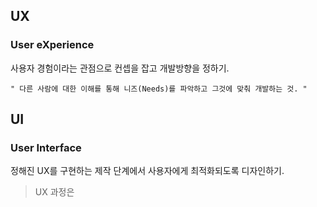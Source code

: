 ## **UX**

### **User eXperience**

사용자 경험이라는 관점으로 컨셉을 잡고 개발방향을 정하기.

`" 다른 사람에 대한 이해를 통해 니즈(Needs)를 파악하고 그것에 맞춰 개발하는 것. "`

## **UI**

### **User Interface**

정해진 UX를 구현하는 제작 단계에서 사용자에게 최적화되도록 디자인하기.

> UX 과정은
